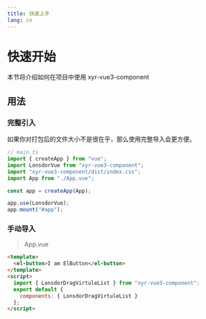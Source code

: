 ```yaml
---
title: 快速上手
lang: cn
---
```


# 快速开始

本节将介绍如何在项目中使用 xyr-vue3-component

## 用法

### 完整引入

如果你对打包后的文件大小不是很在乎，那么使用完整导入会更方便。

```ts
// main.ts
import { createApp } from "vue";
import LonsdorVue from "xyr-vue3-component";
import "xyr-vue3-component/dist/index.css";
import App from "./App.vue";

const app = createApp(App);

app.use(LonsdorVue);
app.mount("#app");
```

### 手动导入

> App.vue

```html
<template>
  <el-button>I am ElButton</el-button>
</template>
<script>
  import { LonsdorDragVirtuleList } from "xyr-vue3-component";
  export default {
    components: { LonsdorDragVirtuleList }
  };
</script>
```
